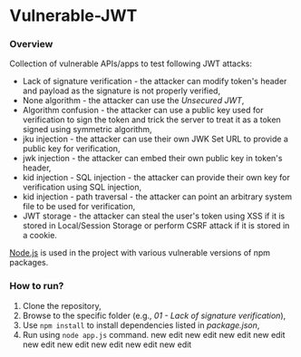 # Vulnerable-JWT

### Overview
Collection of vulnerable APIs/apps to test following JWT attacks:
- Lack of signature verification - the attacker can modify token's header and payload as the signature is not properly verified,
- None algorithm - the attacker can use the *Unsecured JWT*,
- Algorithm confusion - the attacker can use a public key used for verification to sign the token and trick the server to treat it as a token signed using symmetric algorithm,
- jku injection - the attacker can use their own JWK Set URL to provide a public key for verification,
- jwk injection - the attacker can embed their own public key in token's header,
- kid injection - SQL injection - the attacker can provide their own key for verification using SQL injection,
- kid injection - path traversal - the attacker can point an arbitrary system file to be used for verification,
- JWT storage - the attacker can steal the user's token using XSS if it is stored in Local/Session Storage or perform CSRF attack if it is stored in a cookie. 

[Node.js](https://nodejs.org/) is used in the project with various vulnerable versions of npm packages.

### How to run?
1. Clone the repository,
2. Browse to the specific folder (e.g., *01 - Lack of signature verification*),
3. Use `npm install` to install dependencies listed in *package.json*,
4. Run using `node app.js` command.
new edit
new edit
new edit
new edit
new edit
new edit
new edit
new edit
new edit
